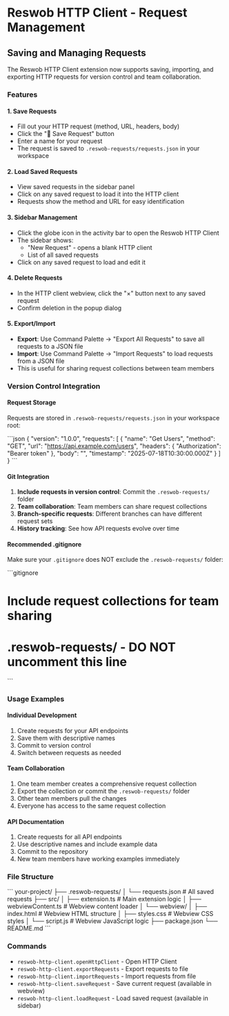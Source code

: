 # Reswob HTTP Client - Request Management

## Saving and Managing Requests

The Reswob HTTP Client extension now supports saving, importing, and exporting HTTP requests for version control and team collaboration.

### Features

#### 1. **Save Requests**

- Fill out your HTTP request (method, URL, headers, body)
- Click the "💾 Save Request" button
- Enter a name for your request
- The request is saved to `.reswob-requests/requests.json` in your workspace

#### 2. **Load Saved Requests**

- View saved requests in the sidebar panel
- Click on any saved request to load it into the HTTP client
- Requests show the method and URL for easy identification

#### 3. **Sidebar Management**

- Click the globe icon in the activity bar to open the Reswob HTTP Client
- The sidebar shows:
  - "New Request" - opens a blank HTTP client
  - List of all saved requests
- Click on any saved request to load and edit it

#### 4. **Delete Requests**

- In the HTTP client webview, click the "×" button next to any saved request
- Confirm deletion in the popup dialog

#### 5. **Export/Import**

- **Export**: Use Command Palette → "Export All Requests" to save all requests to a JSON file
- **Import**: Use Command Palette → "Import Requests" to load requests from a JSON file
- This is useful for sharing request collections between team members

### Version Control Integration

#### Request Storage

Requests are stored in `.reswob-requests/requests.json` in your workspace root:

\`\`\`json
{
"version": "1.0.0",
"requests": [
{
"name": "Get Users",
"method": "GET",
"url": "https://api.example.com/users",
"headers": {
"Authorization": "Bearer token"
},
"body": "",
"timestamp": "2025-07-18T10:30:00.000Z"
}
]
}
\`\`\`

#### Git Integration

1. **Include requests in version control**: Commit the `.reswob-requests/` folder
2. **Team collaboration**: Team members can share request collections
3. **Branch-specific requests**: Different branches can have different request sets
4. **History tracking**: See how API requests evolve over time

#### Recommended .gitignore

Make sure your `.gitignore` does NOT exclude the `.reswob-requests/` folder:

\`\`\`gitignore

# Include request collections for team sharing

# .reswob-requests/ - DO NOT uncomment this line

\`\`\`

### Usage Examples

#### Individual Development

1. Create requests for your API endpoints
2. Save them with descriptive names
3. Commit to version control
4. Switch between requests as needed

#### Team Collaboration

1. One team member creates a comprehensive request collection
2. Export the collection or commit the `.reswob-requests/` folder
3. Other team members pull the changes
4. Everyone has access to the same request collection

#### API Documentation

1. Create requests for all API endpoints
2. Use descriptive names and include example data
3. Commit to the repository
4. New team members have working examples immediately

### File Structure

\`\`\`
your-project/
├── .reswob-requests/
│ └── requests.json # All saved requests
├── src/
│ ├── extension.ts # Main extension logic
│ ├── webviewContent.ts # Webview content loader
│ └── webview/
│ ├── index.html # Webview HTML structure
│ ├── styles.css # Webview CSS styles
│ └── script.js # Webview JavaScript logic
├── package.json
└── README.md
\`\`\`

### Commands

- `reswob-http-client.openHttpClient` - Open HTTP Client
- `reswob-http-client.exportRequests` - Export requests to file
- `reswob-http-client.importRequests` - Import requests from file
- `reswob-http-client.saveRequest` - Save current request (available in webview)
- `reswob-http-client.loadRequest` - Load saved request (available in sidebar)
